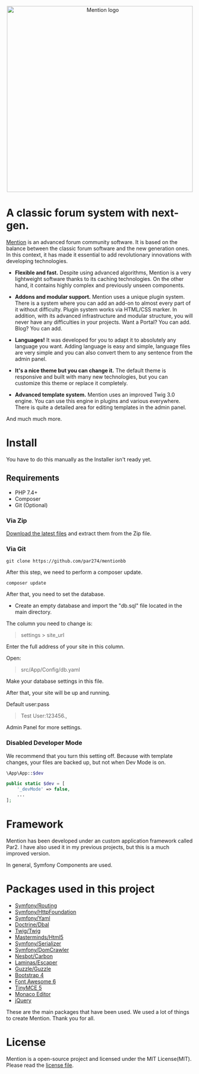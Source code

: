 <p align="center">
    <picture>
        <source media="(prefers-color-scheme: dark)"
            srcset="https://github.com/par274/mentionbb/blob/master/public/images/logo.svg">
        <source media="(prefers-color-scheme: light)"
            srcset="https://github.com/par274/mentionbb/blob/master/public/images/logo.svg#gh-dark-mode-only">
        <img alt="Mention logo" src="https://github.com/par274/mentionbb/blob/master/public/images/logo.svg"
            width="500px">
    </picture>
</p>

# A classic forum system with next-gen.
[Mention](https://mentionbb.com/community) is an advanced forum community software. It is based on the balance between the classic forum software and the new generation ones. In this context, it has made it essential to add revolutionary innovations with developing technologies.
- **Flexible and fast.** Despite using advanced algorithms, Mention is a very lightweight software thanks to its caching technologies. On the other hand, it contains highly complex and previously unseen components.

- **Addons and modular support.** Mention uses a unique plugin system. There is a system where you can add an add-on to almost every part of it without difficulty. Plugin system works via HTML/CSS marker. In addition, with its advanced infrastructure and modular structure, you will never have any difficulties in your projects. Want a Portal? You can add. Blog? You can add.

- **Languages!** It was developed for you to adapt it to absolutely any language you want. Adding language is easy and simple, language files are very simple and you can also convert them to any sentence from the admin panel.

- **It's a nice theme but you can change it.** The default theme is responsive and built with many new technologies, but you can customize this theme or replace it completely.

- **Advanced template system.** Mention uses an improved Twig 3.0 engine. You can use this engine in plugins and various everywhere. There is quite a detailed area for editing templates in the admin panel.

And much much more.

# Install

You have to do this manually as the Installer isn't ready yet.

## Requirements
- PHP 7.4+
- Composer
- Git (Optional)

### Via Zip

[Download the latest files](https://github.com/par274/mentionbb/releases/latest) and extract them from the Zip file.

### Via Git

```
git clone https://github.com/par274/mentionbb
```

After this step, we need to perform a composer update.
```
composer update
```

After that, you need to set the database.

- Create an empty database and import the "db.sql" file located in the main directory.

The column you need to change is:
> settings > site_url

Enter the full address of your site in this column.

Open:
> src/App/Config/db.yaml

Make your database settings in this file.

After that, your site will be up and running.

Default user:pass
> Test User:123456.,

Admin Panel for more settings.

### Disabled Developer Mode

We recommend that you turn this setting off. Because with template changes, your files are backed up, but not when Dev Mode is on.

``` php
\App\App::$dev
```

``` php
public static $dev = [
	'_devMode' => false,
    ...
];
```

# Framework

Mention has been developed under an custom application framework called Par2. I have also used it in my previous projects, but this is a much improved version.

In general, Symfony Components are used.

# Packages used in this project
- [Symfony/Routing](https://symfony.com/doc/5.4/create_framework/routing.html)
- [Symfony/HttpFoundation](https://symfony.com/doc/5.4/components/http_foundation.html)
- [Symfony/Yaml](https://symfony.com/doc/5.4/components/yaml.html)
- [Doctrine/Dbal](https://www.doctrine-project.org/projects/dbal/current.html)
- [Twig/Twig](https://twig.symfony.com/)
- [Masterminds/Html5](https://github.com/Masterminds/html5-php)
- [Symfony/Serializer](https://symfony.com/doc/5.4/components/serializer.html)
- [Symfony/DomCrawler](https://symfony.com/doc/5.4/components/dom_crawler.html)
- [Nesbot/Carbon](https://carbon.nesbot.com/)
- [Laminas/Escaper](https://docs.laminas.dev/laminas-escaper/)
- [Guzzle/Guzzle](https://github.com/guzzle/guzzle)
- [Bootstrap 4](https://getbootstrap.com/docs/4.6/getting-started/introduction/)
- [Font Awesome 6](https://fontawesome.com/)
- [TinyMCE 5](https://www.tiny.cloud/)
- [Monaco Editor](https://microsoft.github.io/monaco-editor/)
- [jQuery](https://jquery.com/)

These are the main packages that have been used. We used a lot of things to create Mention. Thank you for all.

# License

Mention is a open-source project and licensed under the MIT License(MIT). Please read the [license file](https://github.com/par274/mentionbb/blob/master/license.md).
